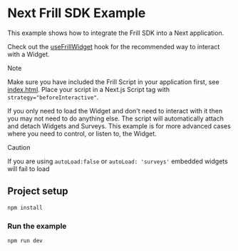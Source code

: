 # Next Frill SDK Example

This example shows how to integrate the Frill SDK into a Next application.

Check out the [useFrillWidget](./src/use-frill-widget.ts) hook for the recommended way to interact with a Widget.

> [!NOTE]
> Make sure you have included the Frill Script in your application first, see [index.html](./index.html).
> Place your script in a Next.js Script tag with `strategy="beforeInteractive"`.

 If you only need to load the Widget and don't need to interact with it then you may not need to do anything else. The script will automatically attach and detach Widgets and Surveys. This example is for more advanced cases where you need to control, or listen to, the Widget.

>[!Caution]
>If you are using `autoLoad:false` or `autoLoad: 'surveys'` embedded widgets will fail to load

## Project setup

```bash
npm install
```

### Run the example

```bash
npm run dev
```
